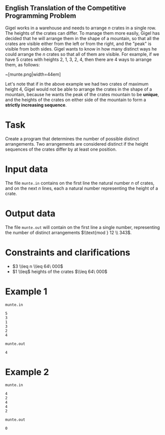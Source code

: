 ## English Translation of the Competitive Programming Problem

Gigel works in a warehouse and needs to arrange $n$ crates in a single row. The heights of the crates can differ. To manage them more easily, Gigel has decided that he will arrange them in the shape of a mountain, so that all the crates are visible either from the left or from the right, and the "peak" is visible from both sides. Gigel wants to know in how many distinct ways he could arrange the $n$ crates so that all of them are visible. For example, if we have $5$ crates with heights $2$, $1$, $3$, $2$, $4$, then there are $4$ ways to arrange them, as follows:

~[munte.png|width=44em]

Let's note that if in the above example we had two crates of maximum height $4$, Gigel would not be able to arrange the crates in the shape of a mountain, because he wants the peak of the crates mountain to be **unique**, and the heights of the crates on either side of the mountain to form a **strictly increasing sequence**.

# Task

Create a program that determines the number of possible distinct arrangements. Two arrangements are considered distinct if the height sequences of the crates differ by at least one position.

# Input data

The file `munte.in` contains on the first line the natural number $n$ of crates, and on the next $n$ lines, each a natural number representing the height of a crate.

# Output data

The file `munte.out` will contain on the first line a single number, representing the number of distinct arrangements $\\text{mod } 12 \\ 343$.

# Constraints and clarifications

* $3 \\leq n \\leq 64\ 000$
* $1 \\leq$ heights of the crates $\\leq 64\ 000$

# Example 1

`munte.in`
```
5
3
1
3
2
4
```

`munte.out`
```
4
```

# Example 2

`munte.in`
```
4
2
4
4
2
```

`munte.out`
```
0
```

